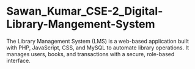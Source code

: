 # Sawan_Kumar_CSE-2_Digital-Library-Mangement-System
The Library Management System (LMS) is a web-based application built with PHP, JavaScript, CSS, and MySQL to automate library operations. It manages users, books, and transactions with a secure, role-based interface.
